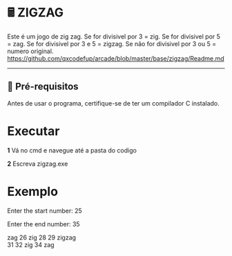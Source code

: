 # 🖩 ZIGZAG

Este é um jogo de zig zag.
Se for divisivel por 3 = zig.
Se for divisivel por 5 = zag.
Se for divisivel por 3 e 5 = zigzag.
Se não for divisivel por 3 ou 5 = numero original.
https://github.com/qxcodefup/arcade/blob/master/base/zigzag/Readme.md

---

## 🔧 **Pré-requisitos**

Antes de usar o programa, certifique-se de ter um compilador C instalado.

# **Executar**

**1** Vá no cmd e navegue até a pasta do codigo

**2** Escreva zigzag.exe

# **Exemplo**

Enter the start number: 25

Enter the end number: 35

zag 
26 
zig 
28 
29 
zigzag  
31 
32 
zig 
34 
zag 
